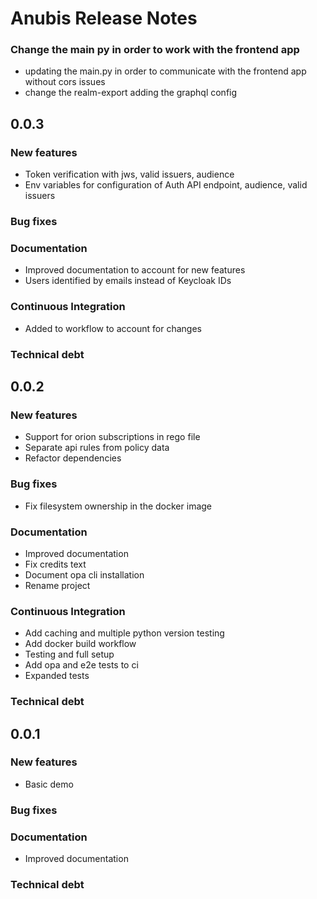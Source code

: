 # Anubis Release Notes

### Change the main py in order to work with the frontend app

- updating the main.py in order to communicate with the frontend app without cors issues
- change the realm-export adding the graphql config

## 0.0.3

### New features

- Token verification with jws, valid issuers, audience
- Env variables for configuration of Auth API endpoint, audience, valid issuers

### Bug fixes

### Documentation

- Improved documentation to account for new features
- Users identified by emails instead of Keycloak IDs

### Continuous Integration

- Added to workflow to account for changes

### Technical debt

## 0.0.2

### New features

- Support for orion subscriptions in rego file
- Separate api rules from policy data
- Refactor dependencies

### Bug fixes

- Fix filesystem ownership in the docker image

### Documentation

- Improved documentation
- Fix credits text
- Document opa cli installation
- Rename project

### Continuous Integration

- Add caching and multiple python version testing
- Add docker build workflow
- Testing and full setup
- Add opa and e2e tests to ci
- Expanded tests

### Technical debt

## 0.0.1

### New features

- Basic demo

### Bug fixes

### Documentation

- Improved documentation

### Technical debt
